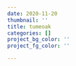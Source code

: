 ```yaml
---
date: 2020-11-20
thumbnail: ''
title: tumeoak
categories: []
project_bg_color: ''
project_fg_color: ''

---
```

